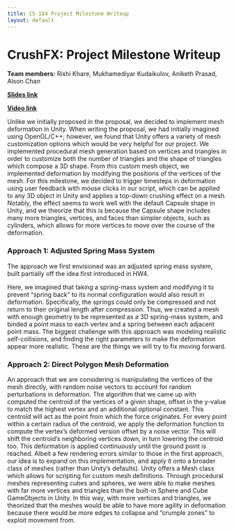 ```yaml
---
title: CS 184 Project Milestone Writeup
layout: default
---
```


# CrushFX: Project Milestone Writeup

**Team members:** Rishi Khare, Mukhamediyar Kudaikulov, Aniketh Prasad, Alson Chan

[**Slides link**](https://docs.google.com/presentation/d/1dUNogIycKB2LvxmcyCh_iG_rNrrFzwdjxUTlK2wJFA4/edit?usp=sharing)


[**Video link**](https://drive.google.com/file/d/1fhrD-eqZeU7lFNIZL7pBSrFi52CqsTPQ/view?usp=sharing)


Unlike we initially proposed in the proposal, we decided to implement mesh deformation in Unity. When writing the proposal, we had initially imagined using OpenGL/C++; however, we found that Unity offers a variety of mesh customization options which would be very helpful for our project. We implemented procedural mesh generation based on vertices and triangles in order to customize both the number of triangles and the shape of triangles which compose a 3D shape. From this custom mesh object, we implemented deformation by modifying the positions of the vertices of the mesh. For this milestone, we decided to trigger timesteps in deformation using user feedback with mouse clicks in our script, which can be applied to any 3D object in Unity and applies a top-down crushing effect on a mesh. Notably, the effect seems to work well with the default Capsule shape in Unity, and we theorize that this is because the Capsule shape includes many more triangles, vertices, and faces than simpler objects, such as cylinders, which allows for more vertices to move over the course of the deformation.

### Approach 1: Adjusted Spring Mass System
The approach we first envisioned was an adjusted spring mass system, built partially off the idea first introduced in HW4. 

Here, we imagined that taking a spring-mass system and modifying it to prevent “spring back” to its normal configuration would also result in deformation. Specifically, the springs could only be compressed and not return to their original length after compression. Thus, we created a mesh with enough geometry to be represented as a 3D spring-mass system, and binded a point mass to each vertex and a spring between each adjacent point mass. The biggest challenge with this approach was modeling realistic self-collisions, and finding the right parameters to make the deformation appear more realistic. These are the things we will try to fix moving forward.


### Approach 2: Direct Polygon Mesh Deformation
An approach that we are considering is manipulating the vertices of the mesh directly, with random noise vectors to account for random perturbations in deformation. 
The algorithm that we came up with computed the centroid of the vertices of a given shape, offset in the y-value to match the highest vertex and an additional optional constant. This centroid will act as the point from which the force originates. For every point within a certain radius of the centroid, we apply the deformation function to compute the vertex’s deformed version offset by a noise vector. This will shift the centroid’s neighboring vertices down, in turn lowering the centroid too. This deformation is applied continuously until the ground point is reached. 
Albeit a few rendering errors similar to those in the first approach, our idea is to expand on this implementation, and apply it onto a broader class of meshes (rather than Unity’s defaults).
Unity offers a Mesh class which allows for scripting for custom mesh definitions. Through procedural meshes representing cubes and spheres, we were able to make meshes with far more vertices and triangles than the built-in Sphere and Cube GameObjects in Unity. In this way, with more vertices and triangles, we theorized that the meshes would be able to have more agility in deformation because there would be more edges to collapse and “crumple zones” to exploit movement from.  


